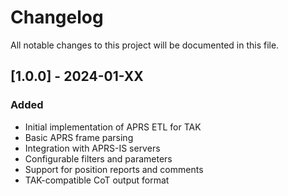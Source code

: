 # Changelog

All notable changes to this project will be documented in this file.

## [1.0.0] - 2024-01-XX

### Added
- Initial implementation of APRS ETL for TAK
- Basic APRS frame parsing
- Integration with APRS-IS servers
- Configurable filters and parameters
- Support for position reports and comments
- TAK-compatible CoT output format